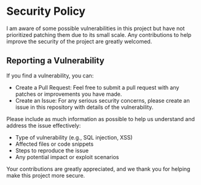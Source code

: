 # Security Policy

I am aware of some possible vulnerabilities in this project but have not prioritized patching them due to its small scale. Any contributions to help improve the security of the project are greatly welcomed.


## Reporting a Vulnerability

If you find a vulnerability, you can:
- Create a Pull Request: Feel free to submit a pull request with any patches or improvements you have made.
- Create an Issue: For any serious security concerns, please create an issue in this repository with details of the vulnerability.

Please include as much information as possible to help us understand and address the issue effectively:
- Type of vulnerability (e.g., SQL injection, XSS)
- Affected files or code snippets
- Steps to reproduce the issue
- Any potential impact or exploit scenarios

Your contributions are greatly appreciated, and we thank you for helping make this project more secure.
